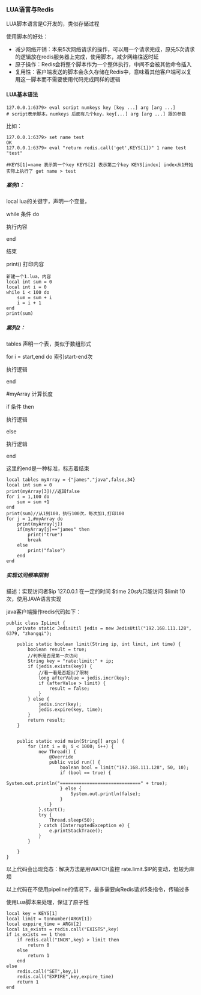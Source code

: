 ### LUA语言与Redis

LUA脚本语言是C开发的，类似存储过程

使用脚本的好处：

* 减少网络开销：本来5次网络请求的操作，可以用一个请求完成，原先5次请求的逻辑放在redis服务器上完成，使用脚本，减少网络往返时延
* 原子操作：Redis会将整个脚本作为一个整体执行，中间不会被其他命令插入
* 复用性：客户端发送的脚本会永久存储在Redis中，意味着其他客户端可以复用这一脚本而不需要使用代码完成同样的逻辑

#### LUA基本语法

```
127.0.0.1:6379> eval script numkeys key [key ...] arg [arg ...]  
# script表示脚本，numkeys 后面有几个key，key[...] arg [arg ...] 跟的参数
```

比如：

```
127.0.0.1:6379> set name test
OK
127.0.0.1:6379> eval "return redis.call('get',KEYS[1])" 1 name test
"test"

#KEYS[1]=name 表示第一个key KEYS[2] 表示第二个key KEYS[index] index从1开始
实际上执行了 get name > test
```

##### 案例1：

local lua的关键字，声明一个变量，

while 条件 do

  执行内容

end

结束

print\(\) 打印内容

```
新建一个1.lua，内容
local int sum = 0
local int i = 0
while i < 100 do 
    sum = sum + i
    i = i + 1
end
print(sum)
```

##### 案列2：

tables 声明一个表，类似于数组形式

for i = start,end do   索引start-end次

  执行逻辑

end

\#myArray 计算长度

if 条件 then

 执行逻辑

else

执行逻辑

end

这里的end是一种标准，标志着结束

```
local tables myArray = {"james","java",false,34} 
local int sum = 0
print(myArray[3])//返回false
for i = 1,100 do
    sum = sum +1
end
print(sum)//从1到100，执行100次，每次加1,打印100
for j = 1,#myArray do
    print(myArray[j])
    if(myArray[j]=="james" then
        print("true")
        break
    else
        print("false")
    end
end
```

##### 实现访问频率限制

描述：实现访问者$ip 127.0.0.1 在一定的时间 $time 20s内只能访问 $limit 10 次，使用JAVA语言实现

java客户端操作redis代码如下：

```
public class IpLimit {
    private static JedisUtil jedis = new JedisUtil("192.168.111.128", 6379, "zhangqi");

    public static boolean limit(String ip, int limit, int time) {
        boolean result = true;
        //判断是否是第一次访问
        String key = "rate:limit:" + ip;
        if (jedis.exists(key)) {
            //看一看是否超出了限制
            long afterValue = jedis.incr(key);
            if (afterValue > limit) {
                result = false;
            }
        } else {
            jedis.incr(key);
            jedis.expire(key, time);
        }
        return result;
    }


    public static void main(String[] args) {
        for (int i = 0; i < 1000; i++) {
            new Thread() {
                @Override
                public void run() {
                    boolean bool = limit("192.168.111.128", 50, 10);
                    if (bool == true) {
                        System.out.println("==============================" + true);
                    } else {
                        System.out.println(false);
                    }
                }
            }.start();
            try {
                Thread.sleep(50);
            } catch (InterruptedException e) {
                e.printStackTrace();
            }
        }

    }
}
```

以上代码会出现竞态：解决方法是用WATCH监控 rate.limit.$IP的变动，但较为麻烦

以上代码在不使用pipeline的情况下，最多需要向Redis请求5条指令，传输过多

使用Lua脚本来处理，保证了原子性

```
local key = KEYS[1]
local limit = tonnumber(ARGV[1])
local exppire_time = ARGV[2]
local is_exists = redis.call("EXISTS",key)
if is_exists == 1 then
    if redis.call("INCR",key) > limit then
        return 0
    else
        return 1
    end
else
    redis.call("SET",key,1)
    redis.call("EXPIRE",key,expire_time)
    return 1
end
```



